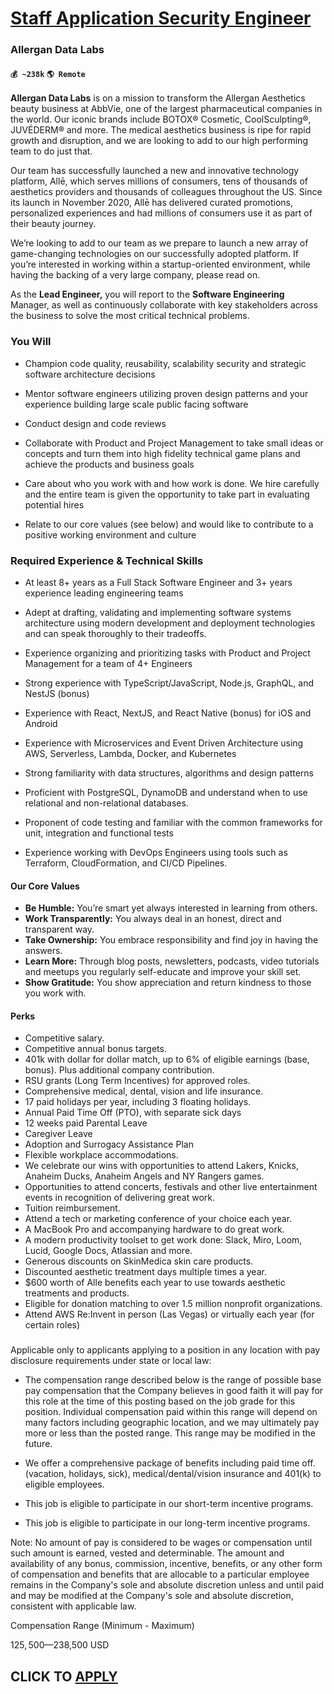 # [Staff Application Security Engineer](https://www.remotewlb.com/apply/staff-application-security-engineer-38994)  
### Allergan Data Labs  
#### `💰 ~238k` `🌎 Remote`  

**Allergan Data Labs** is on a mission to transform the Allergan Aesthetics beauty business at AbbVie, one of the largest pharmaceutical companies in the world. Our iconic brands include BOTOX® Cosmetic, CoolSculpting®, JUVÉDERM® and more. The medical aesthetics business is ripe for rapid growth and disruption, and we are looking to add to our high performing team to do just that.

Our team has successfully launched a new and innovative technology platform, Allē, which serves millions of consumers, tens of thousands of aesthetics providers and thousands of colleagues throughout the US. Since its launch in November 2020, Allē has delivered curated promotions, personalized experiences and had millions of consumers use it as part of their beauty journey.

We’re looking to add to our team as we prepare to launch a new array of game-changing technologies on our successfully adopted platform. If you’re interested in working within a startup-oriented environment, while having the backing of a very large company, please read on.

As the **Lead Engineer,** you will report to the **Software Engineering** Manager, as well as continuously collaborate with key stakeholders across the business to solve the most critical technical problems.

### **You Will**

  * Champion code quality, reusability, scalability security and strategic software architecture decisions

  * Mentor software engineers utilizing proven design patterns and your experience building large scale public facing software

  * Conduct design and code reviews

  * Collaborate with Product and Project Management to take small ideas or concepts and turn them into high fidelity technical game plans and achieve the products and business goals

  * Care about who you work with and how work is done. We hire carefully and the entire team is given the opportunity to take part in evaluating potential hires

  * Relate to our core values (see below) and would like to contribute to a positive working environment and culture

### **Required Experience & Technical Skills**

  * At least 8+ years as a Full Stack Software Engineer and 3+ years experience leading engineering teams

  * Adept at drafting, validating and implementing software systems architecture using modern development and deployment technologies and can speak thoroughly to their tradeoffs.

  * Experience organizing and prioritizing tasks with Product and Project Management for a team of 4+ Engineers

  * Strong experience with TypeScript/JavaScript, Node.js, GraphQL, and NestJS (bonus)

  * Experience with React, NextJS, and React Native (bonus) for iOS and Android

  * Experience with Microservices and Event Driven Architecture using AWS, Serverless, Lambda, Docker, and Kubernetes

  * Strong familiarity with data structures, algorithms and design patterns

  * Proficient with PostgreSQL, DynamoDB and understand when to use relational and non-relational databases.

  * Proponent of code testing and familiar with the common frameworks for unit, integration and functional tests

  * Experience working with DevOps Engineers using tools such as Terraform, CloudFormation, and CI/CD Pipelines.

#### **Our Core Values**

  * **Be Humble:** You’re smart yet always interested in learning from others.
  * **Work Transparently:** You always deal in an honest, direct and transparent way.
  * **Take Ownership:** You embrace responsibility and find joy in having the answers.
  * **Learn More:** Through blog posts, newsletters, podcasts, video tutorials and meetups you regularly self-educate and improve your skill set.
  * **Show Gratitude:** You show appreciation and return kindness to those you work with.

#### **Perks**

  * Competitive salary.
  * Competitive annual bonus targets.
  * 401k with dollar for dollar match, up to 6% of eligible earnings (base, bonus). Plus additional company contribution.
  * RSU grants (Long Term Incentives) for approved roles.
  * Comprehensive medical, dental, vision and life insurance.
  * 17 paid holidays per year, including 3 floating holidays.
  * Annual Paid Time Off (PTO), with separate sick days
  * 12 weeks paid Parental Leave
  * Caregiver Leave
  * Adoption and Surrogacy Assistance Plan
  * Flexible workplace accommodations.
  * We celebrate our wins with opportunities to attend Lakers, Knicks, Anaheim Ducks, Anaheim Angels and NY Rangers games.
  * Opportunities to attend concerts, festivals and other live entertainment events in recognition of delivering great work.
  * Tuition reimbursement.
  * Attend a tech or marketing conference of your choice each year.
  * A MacBook Pro and accompanying hardware to do great work.
  * A modern productivity toolset to get work done: Slack, Miro, Loom, Lucid, Google Docs, Atlassian and more.
  * Generous discounts on SkinMedica skin care products.
  * Discounted aesthetic treatment days multiple times a year.
  * $600 worth of Alle benefits each year to use towards aesthetic treatments and products.
  * Eligible for donation matching to over 1.5 million nonprofit organizations.
  * Attend AWS Re:Invent in person (Las Vegas) or virtually each year (for certain roles)

###

Applicable only to applicants applying to a position in any location with pay disclosure requirements under state or local law:  
  

  * The compensation range described below is the range of possible base pay compensation that the Company believes in good faith it will pay for this role at the time of this posting based on the job grade for this position. Individual compensation paid within this range will depend on many factors including geographic location, and we may ultimately pay more or less than the posted range. This range may be modified in the future.  
  

  * We offer a comprehensive package of benefits including paid time off. (vacation, holidays, sick), medical/dental/vision insurance and 401(k) to eligible employees.  
  

  * This job is eligible to participate in our short-term incentive programs.  
  

  * This job is eligible to participate in our long-term incentive programs.

  
Note: No amount of pay is considered to be wages or compensation until such amount is earned, vested and determinable. The amount and availability of any bonus, commission, incentive, benefits, or any other form of compensation and benefits that are allocable to a particular employee remains in the Company's sole and absolute discretion unless and until paid and may be modified at the Company's sole and absolute discretion, consistent with applicable law.

Compensation Range (Minimum - Maximum)

$125,500—$238,500 USD

  
## CLICK TO [APPLY](https://www.remotewlb.com/apply/staff-application-security-engineer-38994)

